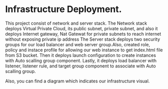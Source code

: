 # Infrastructure Deployment.
This project consist of network and server stack.
The Network stack deploys Virtual Private Cloud, its public subnet, private subnet, and also it deploys Internet gateway, Nat Gatewat for private subnets to reach internet without exposing private ip address 
The Server stack deploys two security groups for our load balancer and web server group.Also, created role, policy and instace profile for allowing our web instance to get index.html file from S3 bucket. Then it deploys launch configuration to create instances with Auto scalling group component. Lastly, it deploys load balancer with listener, listener rule, and target group component to associate with Auto scalling group.

Also, you can find a diagram which indicates our infrastructure visual. 
